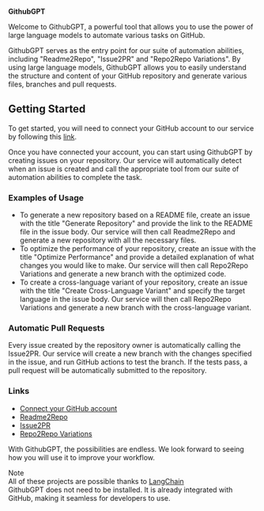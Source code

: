 **GithubGPT**

Welcome to GithubGPT, a powerful tool that allows you to use the power of large language models to automate various tasks on GitHub.

GithubGPT serves as the entry point for our suite of automation abilities, including "Readme2Repo", "Issue2PR" and "Repo2Repo Variations". By using large language models, GithubGPT allows you to easily understand the structure and content of your GitHub repository and generate various files, branches and pull requests.

## Getting Started

To get started, you will need to connect your GitHub account to our service by following this [link](https://githubgpt.com/connect).

Once you have connected your account, you can start using GithubGPT by creating issues on your repository. Our service will automatically detect when an issue is created and call the appropriate tool from our suite of automation abilities to complete the task.

### Examples of Usage
- To generate a new repository based on a README file, create an issue with the title "Generate Repository" and provide the link to the README file in the issue body. Our service will then call Readme2Repo and generate a new repository with all the necessary files.
- To optimize the performance of your repository, create an issue with the title "Optimize Performance" and provide a detailed explanation of what changes you would like to make. Our service will then call Repo2Repo Variations and generate a new branch with the optimized code.
- To create a cross-language variant of your repository, create an issue with the title "Create Cross-Language Variant" and specify the target language in the issue body. Our service will then call Repo2Repo Variations and generate a new branch with the cross-language variant.

### Automatic Pull Requests

Every issue created by the repository owner is automatically calling the Issue2PR. Our service will create a new branch with the changes specified in the issue, and run GitHub actions to test the branch. If the tests pass, a pull request will be automatically submitted to the repository.

### Links
- [Connect your GitHub account](https://githubgpt.com/connect)
- [Readme2Repo](https://githubgpt.com/readme2repo)
- [Issue2PR](https://githubgpt.com/issue2pr)
- [Repo2Repo Variations](https://githubgpt.com/repo2repo)

With GithubGPT, the possibilities are endless. We look forward to seeing how you will use it to improve your workflow.

Note <br>
All of these projects are possible thanks to [LangChain](https://github.com/hwchase17/langchain/)<br>
GithubGPT does not need to be installed. It is already integrated with GitHub, making it seamless for developers to use.
